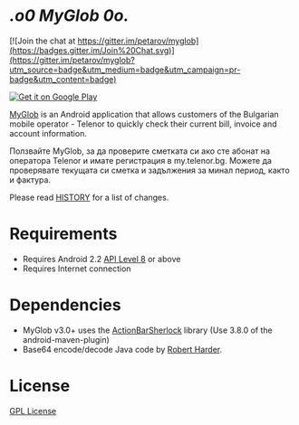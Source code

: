 _.o0 MyGlob 0o._
===================

[![Join the chat at https://gitter.im/petarov/myglob](https://badges.gitter.im/Join%20Chat.svg)](https://gitter.im/petarov/myglob?utm_source=badge&utm_medium=badge&utm_campaign=pr-badge&utm_content=badge)

<a href="https://play.google.com/store/apps/details?id=net.vexelon.myglob">
  <img alt="Get it on Google Play"
       src="https://developer.android.com/images/brand/en_generic_rgb_wo_45.png" />
</a>

[MyGlob](https://play.google.com/store/apps/details?id=net.vexelon.myglob) is an Android application that allows customers of the Bulgarian mobile operator - Telenor to quickly check their current bill, invoice and account information.

Ползвайте MyGlob, за да проверите сметката си ако сте абонат на оператора Telenor и имате регистрация в my.telenor.bg. Можете да проверявате текущата си сметка и задължения за минал период, както и фактура.

Please read [HISTORY](HISTORY) for a list of changes.

# Requirements

  * Requires Android 2.2 [API Level 8](http://developer.android.com/about/versions/android-2.2.html) or above
  * Requires Internet connection

# Dependencies

  * MyGlob v3.0+ uses the [ActionBarSherlock](https://github.com/JakeWharton/ActionBarSherlock) library (Use 3.8.0 of the android-maven-plugin)
  * Base64 encode/decode Java code by [Robert Harder](http://iharder.net/base64).

# License
[GPL License](LICENSE)
